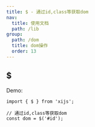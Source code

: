 ```yaml
---
title: $ - 通过id,class等获取dom
nav:
  title: 使用文档
  path: /lib
group:
  path: /dom
  title: dom操作
  order: 13
---
```


## $

Demo:

```tsx | pure
import { $ } from 'xijs';

// 通过id,class等获取dom
const dom = $('#id');
```
